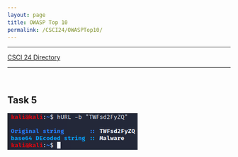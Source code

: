```yaml
---
layout: page
title: OWASP Top 10
permalink: /CSCI24/OWASPTop10/
---
```


---

[CSCI 24 Directory](https://zacvr.github.io/CSCI24/)
<br/>

---
<br/>

Task 5
---


<img src="/images/CSCI24/MMA/Task 3 Q4.png">
